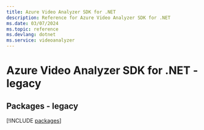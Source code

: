 ```yaml
---
title: Azure Video Analyzer SDK for .NET
description: Reference for Azure Video Analyzer SDK for .NET
ms.date: 03/07/2024
ms.topic: reference
ms.devlang: dotnet
ms.service: videoanalyzer
---
```

# Azure Video Analyzer SDK for .NET - legacy
## Packages - legacy
[!INCLUDE [packages](video-analyzer-index.md)]